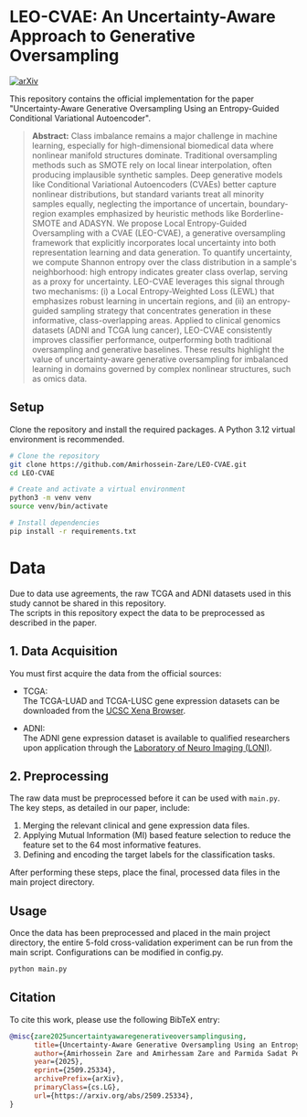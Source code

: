 # LEO-CVAE: An Uncertainty-Aware Approach to Generative Oversampling
[![arXiv](https://img.shields.io/badge/arXiv-2509.25334-b31b1b.svg)](https://arxiv.org/abs/2509.25334)

This repository contains the official implementation for the paper "Uncertainty-Aware Generative Oversampling Using an
Entropy-Guided Conditional Variational Autoencoder".

> **Abstract:** Class imbalance remains a major challenge in machine learning, especially for high-dimensional biomedical data where nonlinear manifold structures dominate. Traditional oversampling methods such as SMOTE rely on local linear interpolation, often producing implausible synthetic samples. Deep generative models like Conditional Variational Autoencoders (CVAEs) better capture nonlinear distributions, but standard variants treat all minority samples equally, neglecting the importance of uncertain, boundary-region examples emphasized by heuristic methods like Borderline-SMOTE and ADASYN.
We propose Local Entropy-Guided Oversampling with a CVAE (LEO-CVAE), a generative oversampling framework that explicitly incorporates local uncertainty into both representation learning and data generation. To quantify uncertainty, we compute Shannon entropy over the class distribution in a sample's neighborhood: high entropy indicates greater class overlap, serving as a proxy for uncertainty. LEO-CVAE leverages this signal through two mechanisms: (i) a Local Entropy-Weighted Loss (LEWL) that emphasizes robust learning in uncertain regions, and (ii) an entropy-guided sampling strategy that concentrates generation in these informative, class-overlapping areas.
Applied to clinical genomics datasets (ADNI and TCGA lung cancer), LEO-CVAE consistently improves classifier performance, outperforming both traditional oversampling and generative baselines. These results highlight the value of uncertainty-aware generative oversampling for imbalanced learning in domains governed by complex nonlinear structures, such as omics data.

## Setup

Clone the repository and install the required packages. A Python 3.12 virtual environment is recommended.

```bash
# Clone the repository
git clone https://github.com/Amirhossein-Zare/LEO-CVAE.git
cd LEO-CVAE

# Create and activate a virtual environment 
python3 -m venv venv
source venv/bin/activate

# Install dependencies
pip install -r requirements.txt
```

# Data

Due to data use agreements, the raw TCGA and ADNI datasets used in this study cannot be shared in this repository.  
The scripts in this repository expect the data to be preprocessed as described in the paper.


## 1. Data Acquisition

You must first acquire the data from the official sources:

- TCGA:  
  The TCGA-LUAD and TCGA-LUSC gene expression datasets can be downloaded from the [UCSC Xena Browser](https://xenabrowser.net/).

- ADNI:  
  The ADNI gene expression dataset is available to qualified researchers upon application through the [Laboratory of Neuro Imaging (LONI)](http://adni.loni.usc.edu/).


## 2. Preprocessing

The raw data must be preprocessed before it can be used with `main.py`.  
The key steps, as detailed in our paper, include:

1. Merging the relevant clinical and gene expression data files.  
2. Applying Mutual Information (MI) based feature selection to reduce the feature set to the 64 most informative features.  
3. Defining and encoding the target labels for the classification tasks.  

After performing these steps, place the final, processed data files in the main project directory.




## Usage

Once the data has been preprocessed and placed in the main project directory, the entire 5-fold cross-validation experiment can be run from the main script. Configurations can be modified in config.py.

```bash
python main.py
```


## Citation

To cite this work, please use the following BibTeX entry:

```bibtex
@misc{zare2025uncertaintyawaregenerativeoversamplingusing,
      title={Uncertainty-Aware Generative Oversampling Using an Entropy-Guided Conditional Variational Autoencoder}, 
      author={Amirhossein Zare and Amirhessam Zare and Parmida Sadat Pezeshki and Herlock and Rahimi and Ali Ebrahimi and Ignacio Vázquez-García and Leo Anthony Celi},
      year={2025},
      eprint={2509.25334},
      archivePrefix={arXiv},
      primaryClass={cs.LG},
      url={https://arxiv.org/abs/2509.25334}, 
}
